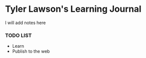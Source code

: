 # Tyler Lawson's Learning Journal

I will add notes here

### TODO LIST
- Learn 
- Publish to the web
